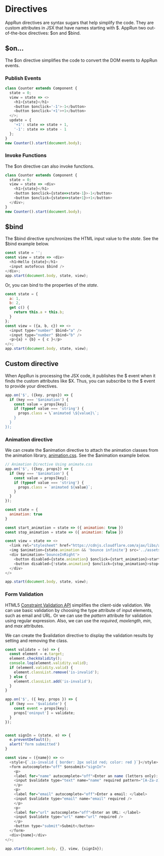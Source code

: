 # Directives

AppRun directives are syntax sugars that help simplify the code. They are custom attributes in JSX that have names starting with $. AppRun two out-of-the-box directives: $on and $bind.

## $on...

The $on directive simplifies the code to convert the DOM events to AppRun events.

### Publish Events

```js
class Counter extends Component {
  state = 0;
  view = state => <>
    <h1>{state}</h1>
    <button $onclick='-1'>-1</button>
    <button $onclick='+1'>+1</button>
  </>;
  update = {
    '+1': state => state + 1,
    '-1': state => state - 1
  };
}
new Counter().start(document.body);
```
<apprun-play></apprun-play>


### Invoke Functions

The $on directive can also invoke functions.

```js
class Counter extends Component {
  state = 0;
  view = state => <div>
    <h1>{state}</h1>
    <button $onclick={state=>state-1}>-1</button>
    <button $onclick={state=>state+1}>+1</button>
  </div>;
}
new Counter().start(document.body);
```
<apprun-play></apprun-play>

## $bind

The $bind directive synchronizes the HTML input value to the _state_. See the $bind example below.

```js
const state = '';
const view = state => <div>
  <h1>Hello {state}</h1>
  <input autofocus $bind />
</div>;
app.start(document.body, state, view);
```
<apprun-play></apprun-play>

Or, you can bind to the properties of the _state_.

```js
const state = {
  a: 1,
  b: 2,
  get c() {
    return this.a + this.b;
  }
};
const view = ({a, b, c}) => <>
  <input type="number" $bind="a" />
  <input type="number" $bind="b" />
  <p>{a} + {b} = { c }</p>
</>;
app.start(document.body, state, view);
```
<apprun-play></apprun-play>

## Custom directive

When AppRun is processing the JSX code, it publishes the $ event when it finds the custom attributes like $X. Thus, you can subscribe to the $ event to provide your directives.

```js
app.on('$', ({key, props}) => {
  if (key === '$animation') {
    const value = props[key];
    if (typeof value === 'string') {
      props.class = \`animated \${value}\`;
    }
  }
});
```

### Animation directive

We can create the $animation directive to attach the animation classes from the animation library, [animation.css](https://daneden.github.io/animate.css). See the $animation example below.

```js
// Animation Directive Using animate.css
app.on('$', ({key, props}) => {
  if (key === '$animation') {
    const value = props[key];
    if (typeof value === 'string') {
      props.class = `animated ${value}`;
    }
  }
});

const state = {
  animation: true
}

const start_animation = state => ({ animation: true })
const stop_animation = state => ({ animation: false })

const view = state => <>
  <link rel="stylesheet" href="https://cdnjs.cloudflare.com/ajax/libs/animate.css/3.7.0/animate.min.css"></link>
  <img $animation={state.animation && 'bounce infinite'} src='../assets/logo.png' />
  <div $animation='bounceInRight'>
    <button disabled={state.animation} $onclick={start_animation}>start</button>
    <button disabled={!state.animation} $onclick={stop_animation}>stop</button>
  </div>
</>

app.start(document.body, state, view);
```
<apprun-play style="height:230px"></apprun-play>


### Form Validation

HTML5 [Constraint Validation API](https://developer.mozilla.org/en-US/docs/Web/API/Constraint_validation) simplifies the client-side validation. We can use basic validation by choosing the type attribute of input elements, such as email and URL. Or we can use the _pattern_ attribute for validation using regular expression. Also, we can use the _required_, _maxlength_, _min_, and _max_ attributes.

We can create the $validation directive to display the validation results by setting and removing the class.

```js
const validate = (e) => {
  const element = e.target;
  element.checkValidity();
  console.log(element.validity.valid);
  if (element.validity.valid) {
    element.classList.remove('is-invalid');
  } else {
    element.classList.add('is-invalid');
  }
}

app.on('$', ({ key, props }) => {
  if (key === '$validate') {
    const event = props[key];
    props['oninput'] = validate;
  }
});


const signIn = (state, e) => {
  e.preventDefault();
  alert('form submitted')
}

const view = ({name}) => <>
  <style>{`.is-invalid { border: 2px solid red; color: red }`}</style>
  <form autocomplete="off" $onsubmit="signIn">
    <p>
    <label for="name" autocomplete="off">Enter an name (letters only): </label>
    <input $validate type="text" name="name" required pattern="[A-Za-z]+"/>
    </p>
    <p>
    <label for="email" autocomplete="off">Enter a email: </label>
    <input $validate type="email" name="email" required />
    </p>
    <p>
    <label for="url" autocomplete="off">Enter an URL: </label>
    <input $validate type="url" name="url" required />
    </p>
    <button type="submit">Submit</button>
  </form>
  <div>{name}</div>
</>;

app.start(document.body, {}, view, {signIn});

```
<apprun-play style="height:230px"></apprun-play>